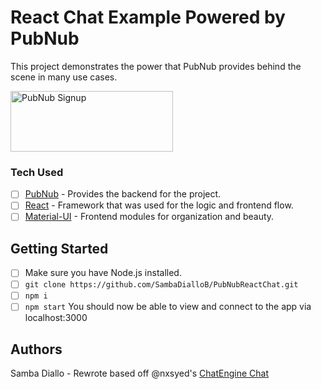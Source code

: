 # React Chat Example Powered by PubNub
This project demonstrates the power that PubNub provides behind the scene in many use cases. 

<a href="https://dashboard.pubnub.com/signup?devrel_gh=YOUR-REPO-NAME-HERE">
    <img alt="PubNub Signup" src="https://i.imgur.com/og5DDjf.png" width=260 height=97/>
</a>

### Tech Used
- [ ] [PubNub](https://www.pubnub.com/docs/react-native-javascript/pubnub-javascript-sdk?devrel_gh=samba) - Provides the backend for the project.
- [ ] [React](https://reactjs.org/docs/getting-started.html) - Framework that was used for the logic and frontend flow.
- [ ] [Material-UI](https://material-ui.com/getting-started/installation/) - Frontend modules for organization and beauty. 

## Getting Started 
- [ ] Make sure you have Node.js installed.
- [ ] `git clone https://github.com/SambaDialloB/PubNubReactChat.git`
- [ ] `npm i`
- [ ] `npm start`
You should now be able to view and connect to the app via localhost:3000

## Authors
Samba Diallo - Rewrote based off @nxsyed's [ChatEngine Chat](https://github.com/nxsyed/ReactChatEngineApp)
